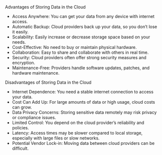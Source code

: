 Advantages of Storing Data in the Cloud

- Access Anywhere: You can get your data from any device with internet access.
- Automatic Backup: Cloud providers back up your data, so you don’t lose it easily.
- Scalability: Easily increase or decrease storage space based on your needs.
- Cost-Effective: No need to buy or maintain physical hardware.
- Collaboration: Easy to share and collaborate with others in real time.
- Security: Cloud providers often offer strong security measures and encryption.
- Maintenance-Free: Providers handle software updates, patches, and hardware maintenance.

Disadvantages of Storing Data in the Cloud

- Internet Dependence: You need a stable internet connection to access your data.
- Cost Can Add Up: For large amounts of data or high usage, cloud costs can grow.
- Data Privacy Concerns: Storing sensitive data remotely may risk privacy or compliance issues.
- Limited Control: You depend on the cloud provider’s reliability and policies.
- Latency: Access times may be slower compared to local storage, especially with large files or slow networks.
- Potential Vendor Lock-in: Moving data between cloud providers can be difficult.


